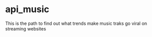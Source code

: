 # api_music
This is the path to find out what trends make music traks go viral on streaming websites
